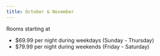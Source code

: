 ```yaml
---
title: October & November
---
```

Rooms starting at
- $69.99 per night during weekdays (Sunday - Thursday)
- $79.99 per night during weekends (Friday - Saturday)